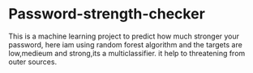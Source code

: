 # Password-strength-checker
This is a machine learning project to predict how much stronger your password,
here iam using random forest algorithm and the targets are low,medieum and strong,its a multiclassifier.
it help to threatening from outer sources.

